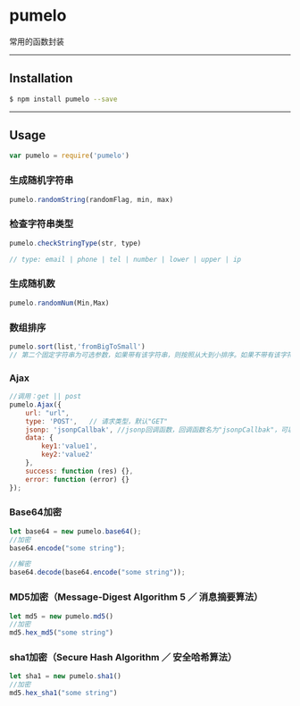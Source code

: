 # pumelo

常用的函数封装

***

## Installation
```bash
$ npm install pumelo --save
```

***

## Usage
```javascript
var pumelo = require('pumelo')
```

### 生成随机字符串
```javascript
pumelo.randomString(randomFlag, min, max)
```

### 检查字符串类型
```javascript
pumelo.checkStringType(str, type)

// type: email | phone | tel | number | lower | upper | ip

```

### 生成随机数
```javascript
pumelo.randomNum(Min,Max)
```

### 数组排序
```javascript
pumelo.sort(list,'fromBigToSmall')
// 第二个固定字符串为可选参数，如果带有该字符串，则按照从大到小排序。如果不带有该字符串，则按照从小到大排序。
```

### Ajax
```javascript
//调用：get || post
pumelo.Ajax({
    url: "url",
    type: 'POST',   // 请求类型，默认"GET"
    jsonp: 'jsonpCallbak', //jsonp回调函数，回调函数名为"jsonpCallbak"，可以设置为合法的字符串。添加此option会使用jsonp请求跨域数据
    data: {
        key1:'value1',
        key2:'value2'
    },
    success: function (res) {},
    error: function (error) {}
});
```

### Base64加密
```javascript
let base64 = new pumelo.base64();
//加密
base64.encode("some string");

//解密
base64.decode(base64.encode("some string"));
```

### MD5加密（Message-Digest Algorithm 5 ／ 消息摘要算法）
```javascript
let md5 = new pumelo.md5()
//加密
md5.hex_md5("some string")
```

### sha1加密（Secure Hash Algorithm ／ 安全哈希算法）
```javascript
let sha1 = new pumelo.sha1()
//加密
md5.hex_sha1("some string")
```